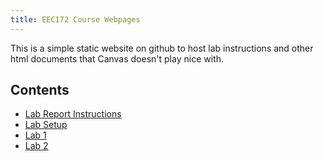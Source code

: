 ```yaml
---
title: EEC172 Course Webpages
---
```


This is a simple static website on github to host lab instructions and other 
html documents that Canvas doesn't play nice with.

## Contents

- [Lab Report Instructions](labs/lab-report.html)
- [Lab Setup](labs/lab-setup.html)
- [Lab 1](labs/lab1.html)
- [Lab 2](labs/lab2.html)
<!-- [Lab 3](labs/lab3.html)
- [Lab 4](labs/lab4.html)h
- [Final-project](labs/final-project.html)
-->